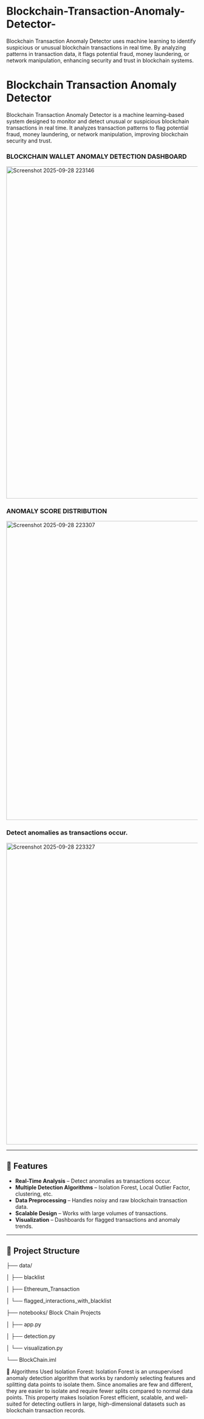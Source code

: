 # Blockchain-Transaction-Anomaly-Detector-
Blockchain Transaction Anomaly Detector uses machine learning to identify suspicious or unusual blockchain transactions in real time. By analyzing patterns in transaction data, it flags potential fraud, money laundering, or network manipulation, enhancing security and trust in blockchain systems.

# Blockchain Transaction Anomaly Detector

Blockchain Transaction Anomaly Detector is a machine learning–based system designed to monitor and detect unusual or suspicious blockchain transactions in real time. It analyzes transaction patterns to flag potential fraud, money laundering, or network manipulation, improving blockchain security and trust.


### BLOCKCHAIN WALLET ANOMALY DETECTION DASHBOARD

<img width="1864" height="873" alt="Screenshot 2025-09-28 223146" src="https://github.com/user-attachments/assets/5c4a48ae-6373-4992-a8b7-859a818aeb4b" />


### ANOMALY SCORE DISTRIBUTION 

<img width="910" height="786" alt="Screenshot 2025-09-28 223307" src="https://github.com/user-attachments/assets/11809271-fccb-4cd0-9020-9e6051845e9e" />


### Detect anomalies as transactions occur.

<img width="1028" height="793" alt="Screenshot 2025-09-28 223327" src="https://github.com/user-attachments/assets/9c4eacce-6891-4546-89d1-91a53ca16911" />

---

## 🚀 Features
- **Real-Time Analysis** – Detect anomalies as transactions occur.
- **Multiple Detection Algorithms** – Isolation Forest, Local Outlier Factor, clustering, etc.
- **Data Preprocessing** – Handles noisy and raw blockchain transaction data.
- **Scalable Design** – Works with large volumes of transactions.
- **Visualization** – Dashboards for flagged transactions and anomaly trends.

---

## 📂 Project Structure
├── data/

│ ├── blacklist

│ ├── Ethereum_Transaction

│ └── flagged_interactions_with_blacklist

├── notebooks/ Block Chain Projects

│ ├── app.py

│ ├── detection.py

│ └── visualization.py

└── BlockChain.iml

🧠 Algorithms Used
Isolation Forest:
Isolation Forest is an unsupervised anomaly detection algorithm that works by randomly selecting features and splitting data points to isolate them. Since anomalies are few and different, they are easier to isolate and require fewer splits compared to normal data points. This property makes Isolation Forest efficient, scalable, and well-suited for detecting outliers in large, high-dimensional datasets such as blockchain transaction records.
